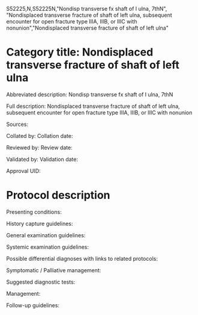 S52225,N,S52225N,"Nondisp transverse fx shaft of l ulna, 7thN", "Nondisplaced transverse fracture of shaft of left ulna, subsequent encounter for open fracture type IIIA, IIIB, or IIIC with nonunion","Nondisplaced transverse fracture of shaft of left ulna"
# Category title: Nondisplaced transverse fracture of shaft of left ulna

Abbreviated description: Nondisp transverse fx shaft of l ulna, 7thN

Full description: Nondisplaced transverse fracture of shaft of left ulna, subsequent encounter for open fracture type IIIA, IIIB, or IIIC with nonunion

Sources:

Collated by:
Collation date:

Reviewed by:
Review date:

Validated by:
Validation date:

Approval UID:

# Protocol description

Presenting conditions:

History capture guidelines:

General examination guidelines:

Systemic examination guidelines:

Possible differential diagnoses with links to related protocols:

Symptomatic / Palliative management:

Suggested diagnostic tests:

Management:

Follow-up guidelines:
